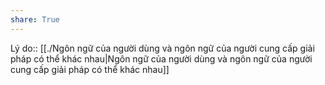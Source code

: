```yaml
---
share: True
---
```

Lý do:: [[./Ngôn ngữ của người dùng và ngôn ngữ của người cung cấp giải pháp có thể khác nhau|Ngôn ngữ của người dùng và ngôn ngữ của người cung cấp giải pháp có thể khác nhau]]